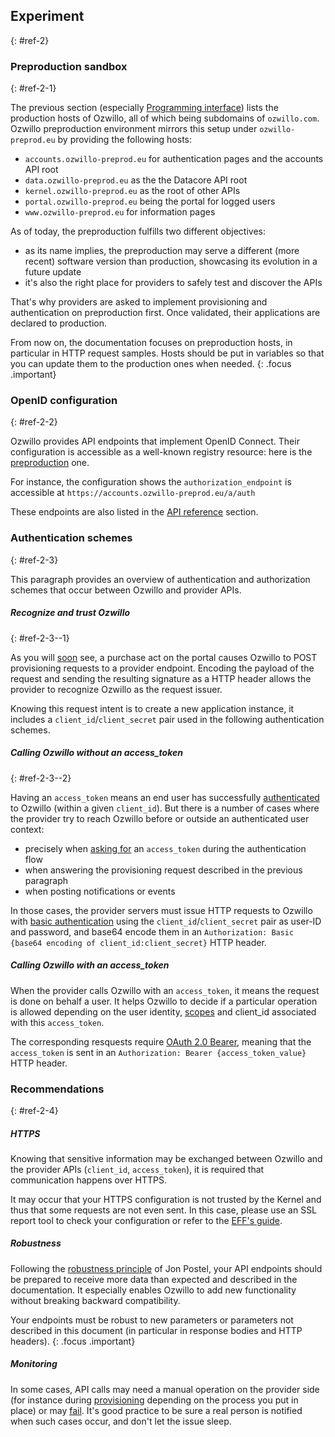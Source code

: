 ## Experiment
{: #ref-2}

### Preproduction sandbox
{: #ref-2-1}

The previous section (especially [Programming interface](#ref-1-3)) lists the production hosts of Ozwillo, all of which being subdomains of `ozwillo.com`. Ozwillo preproduction environment mirrors this setup under `ozwillo-preprod.eu` by providing the following hosts:

- `accounts.ozwillo-preprod.eu` for authentication pages and the accounts API root
- `data.ozwillo-preprod.eu` as the the Datacore API root
- `kernel.ozwillo-preprod.eu` as the root of other APIs
- `portal.ozwillo-preprod.eu` being the portal for logged users
- `www.ozwillo-preprod.eu` for information pages

As of today, the preproduction fulfills two different objectives:

- as its name implies, the preproduction may serve a different (more recent) software version than production, showcasing its evolution in a future update
- it's also the right place for providers to safely test and discover the APIs

That's why providers are asked to implement provisioning and authentication on preproduction first. Once validated, their applications are declared to production.

From now on, the documentation focuses on preproduction hosts, in particular in HTTP request samples. Hosts should be put in variables so that you can update them to the production ones when needed.
{: .focus .important}

### OpenID configuration
{: #ref-2-2}

Ozwillo provides API endpoints that implement OpenID Connect. Their configuration is accessible as a well-known registry resource: here is the <a href="https://accounts.ozwillo-preprod.eu/.well-known/openid-configuration" target="_blank">preproduction</a> one.

For instance, the configuration shows the `authorization_endpoint` is accessible at `https://accounts.ozwillo-preprod.eu/a/auth`

These endpoints are also listed in the [API reference](#ref-5) section.

### Authentication schemes
{: #ref-2-3}

This paragraph provides an overview of authentication and authorization schemes that occur between Ozwillo and provider APIs.

##### Recognize and trust Ozwillo
{: #ref-2-3--1}

As you will [soon](#ref-3-2-1) see, a purchase act on the portal causes Ozwillo to POST provisioning requests to a provider endpoint. Encoding the payload of the request and sending the resulting signature as a HTTP header allows the provider to recognize Ozwillo as the request issuer.

Knowing this request intent is to create a new application instance, it includes a `client_id`/`client_secret` pair used in the following authentication schemes.

##### Calling Ozwillo without an access_token
{: #ref-2-3--2}

Having an `access_token` means an end user has successfully [authenticated](#ref-4) to Ozwillo (within a given `client_id`). But there is a number of cases where the provider try to reach Ozwillo before or outside an authenticated user context:

- precisely when [asking for](#ref-4-3-4) an `access_token` during the authentication flow
- when answering the provisioning request described in the previous paragraph
- when posting notifications or events

In those cases, the provider servers must issue HTTP requests to Ozwillo with [basic authentication](https://tools.ietf.org/html/rfc2617#section-2) using the `client_id`/`client_secret` pair as user-ID and password, and base64 encode them in an `Authorization: Basic {base64 encoding of client_id:client_secret}` HTTP header.

##### Calling Ozwillo with an access_token

When the provider calls Ozwillo with an `access_token`, it means the request is done on behalf a user. It helps Ozwillo to decide if a particular operation is allowed depending on the user identity, [scopes]() and client_id associated with this `access_token`.

The corresponding resquests require [OAuth 2.0 Bearer](http://tools.ietf.org/html/rfc6750), meaning that the `access_token` is sent in an `Authorization: Bearer {access_token_value}` HTTP header.

### Recommendations
{: #ref-2-4}

##### HTTPS

Knowing that sensitive information may be exchanged between Ozwillo and the provider APIs (`client_id`, `access_token`), it is required that communication happens over HTTPS.

It may occur that your HTTPS configuration is not trusted by the Kernel and thus that some requests are not even sent. In this case, please use an SSL report tool to check your configuration or refer to the <a href="https://www.eff.org/https-everywhere/deploying-https" target="_blank">EFF's guide</a>.

##### Robustness

Following the <a href=" https://en.wikipedia.org/wiki/Robustness_principle" target="_blank">robustness principle</a> of Jon Postel, your API endpoints should be prepared to receive more data than expected and described in the documentation. It especially enables Ozwillo to add new functionality without breaking backward compatibility.

Your endpoints must be robust to new parameters or parameters not described in this document (in particular in response bodies and HTTP headers).
{: .focus .important}

##### Monitoring

In some cases, API calls may need a manual operation on the provider side (for instance during [provisioning](#ref-3-2-2) depending on the process you put in place) or may [fail](#ref-ack-422). It's good practice to be sure a real person is notified when such cases occur, and don't let the issue sleep.